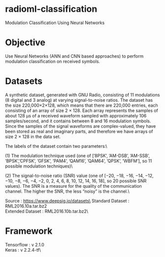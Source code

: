 # radioml-classification
Modulation Classification Using Neural Networks

# Objective
Use Neural Networks (ANN and CNN based approaches) to perform modulation classification on received symbols.

# Datasets
A synthetic dataset, generated with GNU Radio, consisting of 11 modulations (8 digital and 3 analog) at varying signal-to-noise ratios. The dataset has the size 220,000×2×128, which means that there are 220,000 entries, each consisting of an array of size 2 × 128. Each array represents the samples of about 128 µs of a received waveform sampled with approximately 106 samples/second, and it contains between 8 and 16 modulation symbols. Since the samples of the signal waveforms are complex-valued, they have been stored as real and imaginary parts, and therefore we have arrays of size 2 × 128 in the data set.

The labels of the dataset contain two parameters:\

(1) The modulation technique used (one of [’8PSK’, ’AM-DSB’, ’AM-SSB’, ’BPSK’,’CPFSK’, ’GFSK’, ’PAM4’, ’QAM16’, ’QAM64’, ’QPSK’, ’WBFM’], so 11 possible modulation techniques)\

(2) The signal-to-noise ratio (SNR) value (one of [−20, −18, −16, −14, −12, −10, −8, −6, −4, −2, 0, 2, 4, 6, 8, 10, 12, 14, 16, 18], so 20 possible SNR values). The SNR is a measure for the quality of the communication channel. The higher the SNR, the less “noisy” is the channel.\

Source			: https://www.deepsig.io/datasets\
Standard Dataset 	: RML2016.10a.tar.bz2\
Extended Dataset	: RML2016.10b.tar.bz2\

# Framework
Tensorflow		: v 2.1.0\
Keras			: v 2.2.4-tf\
